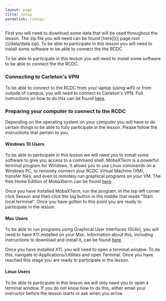 ```yaml
---
layout: page
title: Setup
permalink: /setup/
---
```


First you will need to download some data that will be used throughout the lesson. The zip file you will need can be found [here]({{ page.root }}/data/data.zip). To be able to participate in this lesson you will need to install some software to be able to connect the the RCDC. 

To be able to participate in this lesson you will need to install some software to be able to connect the the RCDC. 


### Connecting to Carleton's VPN

To be able to connect to the RCDC from your laptop (using wifi) or from outside of campus, you will need to connect to Carleton's VPN. Full instructions on how to do this can be found [here](https://carleton.ca/its/help-centre/remote-access/). 


### Preparing your computer to connect to the RCDC

Depending on the operating system on your computer you will have to do certain things to be able to fully participate in the lesson. Please follow the instructions that pertain to you.


#### Windows 10 Users

To be able to participate in this lesson we will need you to install some software to give you access to a command shell. MobaXTerm is a powerful terminal program for Windows. It allows you to use Linux commands on a Windows PC, to remotely connect your RCDC Virtual Machine (VM), transfer files, and even to remotely run graphical programs on your VM. The free Home Edition of MobaXterm can be found [here](http://mobaxterm.mobatek.net/download.html).

Once you have installed MobaXTerm, run the program. In the top left corner click Sesson and then click the big button in the middle that reads "Start local terminal". Once you have gotten to this point you are ready to participate in the lesson.

#### Mac Users

To be able to run programs using Graphical User Interfaces (GUIs), you will need to have X11 installed on your Mac. Information about this, including instructions to download and install it, can be found [here](https://support.apple.com/en-ca/HT201341). 

Once you have installed X11, you will need to open a terminal window. To do this, navigate to Applications/Utilities and open Terminal. Once you have reached this stage you are ready to participate in the lesson. 

#### Linux Users

To be able to participate in this lesson we will only need you to open a terminal window. If you do not know how to do this, either email your instructor before the lesson starts or ask when you arrive.




